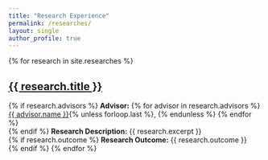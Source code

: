 ```yaml
---
title: "Research Experience"
permalink: /researches/
layout: single
author_profile: true
---
```


{% for research in site.researches %}
<h2><a href="{{ research.url }}">{{ research.title }}</a></h2>
{% if research.advisors %}
<strong>Advisor:</strong> 
{% for advisor in research.advisors %}
  <a href="{{ advisor.url }}">{{ advisor.name }}</a>{% unless forloop.last %}, {% endunless %}
{% endfor %}
<br>
{% endif %}
<strong>Research Description:</strong> {{ research.excerpt }}
<br>
{% if research.outcome %}
<strong>Research Outcome:</strong> {{ research.outcome }}
<br>
{% endif %}
{% endfor %}
